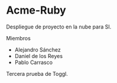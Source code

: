 # Acme-Ruby
Despliegue de proyecto en la nube para SI.

Miembros
* Alejandro Sánchez
* Daniel de los Reyes
* Pablo Carrasco

Tercera prueba de Toggl.
